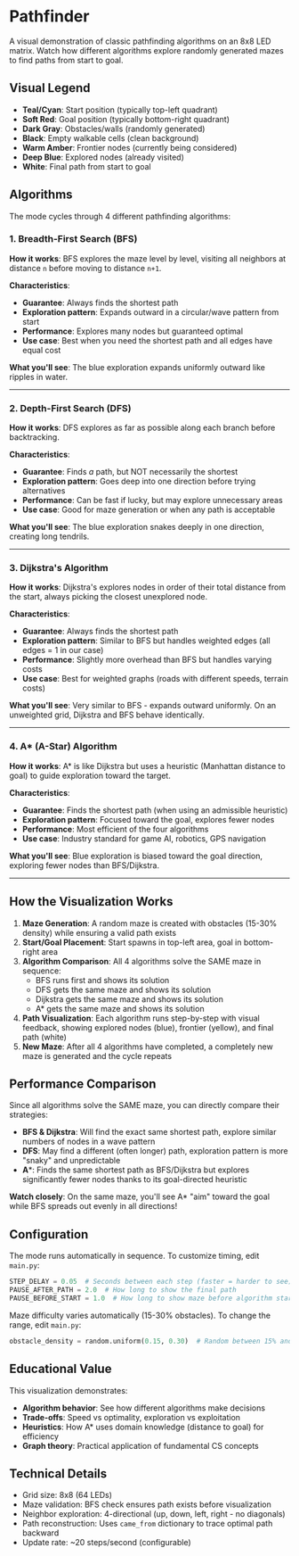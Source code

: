 # Pathfinder

A visual demonstration of classic pathfinding algorithms on an 8x8 LED matrix. Watch how different algorithms explore randomly generated mazes to find paths from start to goal.

## Visual Legend

- **Teal/Cyan**: Start position (typically top-left quadrant)
- **Soft Red**: Goal position (typically bottom-right quadrant)
- **Dark Gray**: Obstacles/walls (randomly generated)
- **Black**: Empty walkable cells (clean background)
- **Warm Amber**: Frontier nodes (currently being considered)
- **Deep Blue**: Explored nodes (already visited)
- **White**: Final path from start to goal

## Algorithms

The mode cycles through 4 different pathfinding algorithms:

### 1. Breadth-First Search (BFS)

**How it works**: BFS explores the maze level by level, visiting all neighbors at distance `n` before moving to distance `n+1`.

**Characteristics**:
- **Guarantee**: Always finds the shortest path
- **Exploration pattern**: Expands outward in a circular/wave pattern from start
- **Performance**: Explores many nodes but guaranteed optimal
- **Use case**: Best when you need the shortest path and all edges have equal cost

**What you'll see**: The blue exploration expands uniformly outward like ripples in water.

---

### 2. Depth-First Search (DFS)

**How it works**: DFS explores as far as possible along each branch before backtracking.

**Characteristics**:
- **Guarantee**: Finds *a* path, but NOT necessarily the shortest
- **Exploration pattern**: Goes deep into one direction before trying alternatives
- **Performance**: Can be fast if lucky, but may explore unnecessary areas
- **Use case**: Good for maze generation or when any path is acceptable

**What you'll see**: The blue exploration snakes deeply in one direction, creating long tendrils.

---

### 3. Dijkstra's Algorithm

**How it works**: Dijkstra's explores nodes in order of their total distance from the start, always picking the closest unexplored node.

**Characteristics**:
- **Guarantee**: Always finds the shortest path
- **Exploration pattern**: Similar to BFS but handles weighted edges (all edges = 1 in our case)
- **Performance**: Slightly more overhead than BFS but handles varying costs
- **Use case**: Best for weighted graphs (roads with different speeds, terrain costs)

**What you'll see**: Very similar to BFS - expands outward uniformly. On an unweighted grid, Dijkstra and BFS behave identically.

---

### 4. A* (A-Star) Algorithm

**How it works**: A* is like Dijkstra but uses a heuristic (Manhattan distance to goal) to guide exploration toward the target.

**Characteristics**:
- **Guarantee**: Finds the shortest path (when using an admissible heuristic)
- **Exploration pattern**: Focused toward the goal, explores fewer nodes
- **Performance**: Most efficient of the four algorithms
- **Use case**: Industry standard for game AI, robotics, GPS navigation

**What you'll see**: Blue exploration is biased toward the goal direction, exploring fewer nodes than BFS/Dijkstra.

---

## How the Visualization Works

1. **Maze Generation**: A random maze is created with obstacles (15-30% density) while ensuring a valid path exists
2. **Start/Goal Placement**: Start spawns in top-left area, goal in bottom-right area
3. **Algorithm Comparison**: All 4 algorithms solve the SAME maze in sequence:
   - BFS runs first and shows its solution
   - DFS gets the same maze and shows its solution
   - Dijkstra gets the same maze and shows its solution
   - A* gets the same maze and shows its solution
4. **Path Visualization**: Each algorithm runs step-by-step with visual feedback, showing explored nodes (blue), frontier (yellow), and final path (white)
5. **New Maze**: After all 4 algorithms have completed, a completely new maze is generated and the cycle repeats

## Performance Comparison

Since all algorithms solve the SAME maze, you can directly compare their strategies:

- **BFS & Dijkstra**: Will find the exact same shortest path, explore similar numbers of nodes in a wave pattern
- **DFS**: May find a different (often longer) path, exploration pattern is more "snaky" and unpredictable
- **A***: Finds the same shortest path as BFS/Dijkstra but explores significantly fewer nodes thanks to its goal-directed heuristic

**Watch closely**: On the same maze, you'll see A* "aim" toward the goal while BFS spreads out evenly in all directions!

## Configuration

The mode runs automatically in sequence. To customize timing, edit `main.py`:

```python
STEP_DELAY = 0.05  # Seconds between each step (faster = harder to see)
PAUSE_AFTER_PATH = 2.0  # How long to show the final path
PAUSE_BEFORE_START = 1.0  # How long to show maze before algorithm starts
```

Maze difficulty varies automatically (15-30% obstacles). To change the range, edit `main.py`:

```python
obstacle_density = random.uniform(0.15, 0.30)  # Random between 15% and 30%
```

## Educational Value

This visualization demonstrates:

- **Algorithm behavior**: See how different algorithms make decisions
- **Trade-offs**: Speed vs optimality, exploration vs exploitation
- **Heuristics**: How A* uses domain knowledge (distance to goal) for efficiency
- **Graph theory**: Practical application of fundamental CS concepts

## Technical Details

- Grid size: 8x8 (64 LEDs)
- Maze validation: BFS check ensures path exists before visualization
- Neighbor exploration: 4-directional (up, down, left, right - no diagonals)
- Path reconstruction: Uses `came_from` dictionary to trace optimal path backward
- Update rate: ~20 steps/second (configurable)
